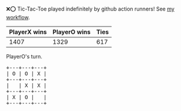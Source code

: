 :x::o: Tic-Tac-Toe played indefinitely by github action runners! See [my workflow](.github/workflows/play.yaml).

|PlayerX wins|PlayerO wins|Ties|
|-|-|-|
|1407|1329|617|

PlayerO's turn.

<pre>
+---+---+---+
| O | O | X |
+---+---+---+
|   | X | X |
+---+---+---+
| X | O |   |
+---+---+---+
</pre>